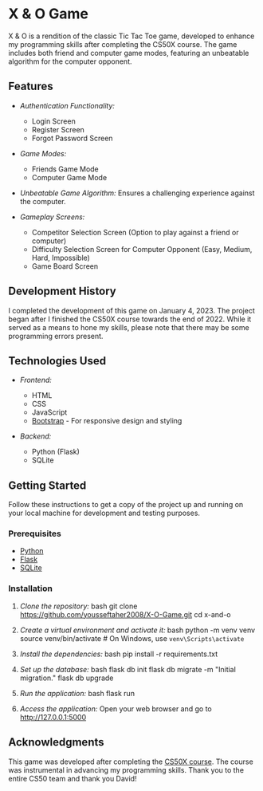 # X & O Game

X & O is a rendition of the classic Tic Tac Toe game, developed to enhance my programming skills after completing the CS50X course. The game includes both friend and computer game modes, featuring an unbeatable algorithm for the computer opponent.

## Features

- *Authentication Functionality:*
  - Login Screen
  - Register Screen
  - Forgot Password Screen

- *Game Modes:*
  - Friends Game Mode
  - Computer Game Mode

- *Unbeatable Game Algorithm:* Ensures a challenging experience against the computer.

- *Gameplay Screens:*
  - Competitor Selection Screen (Option to play against a friend or computer)
  - Difficulty Selection Screen for Computer Opponent (Easy, Medium, Hard, Impossible)
  - Game Board Screen

## Development History

I completed the development of this game on January 4, 2023. The project began after I finished the CS50X course towards the end of 2022. While it served as a means to hone my skills, please note that there may be some programming errors present.

## Technologies Used

- *Frontend:*
  - HTML
  - CSS
  - JavaScript
  - [Bootstrap](https://getbootstrap.com/) - For responsive design and styling

- *Backend:*
  - Python (Flask)
  - SQLite

## Getting Started

Follow these instructions to get a copy of the project up and running on your local machine for development and testing purposes.

### Prerequisites

- [Python](https://www.python.org/downloads/)
- [Flask](https://flask.palletsprojects.com/en/2.0.x/installation/)
- [SQLite](https://www.sqlite.org/download.html)

### Installation

1. *Clone the repository:*
    bash
    git clone https://github.com/yousseftaher2008/X-O-Game.git
    cd x-and-o
    

2. *Create a virtual environment and activate it:*
    bash
    python -m venv venv
    source venv/bin/activate  # On Windows, use `venv\Scripts\activate`
    

3. *Install the dependencies:*
    bash
    pip install -r requirements.txt
    

4. *Set up the database:*
    bash
    flask db init
    flask db migrate -m "Initial migration."
    flask db upgrade
    

5. *Run the application:*
    bash
    flask run
    

6. *Access the application:*
    Open your web browser and go to http://127.0.0.1:5000

## Acknowledgments

This game was developed after completing the [CS50X course](https://cs50.harvard.edu/x/2022/). The course was instrumental in advancing my programming skills. Thank you to the entire CS50 team and thank you David!
